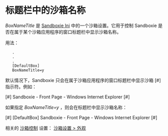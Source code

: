 # 标题栏中的沙箱名称

_BoxNameTitle_ 是 [Sandboxie Ini](SandboxieIni.md) 中的一个沙箱设置。它用于控制 Sandboxie 是否在属于某个沙箱应用程序的窗口标题栏中显示沙箱名称。

用法：

```
   .
   .
   .
   [DefaultBox]
   BoxNameTitle=y
```

默认情况下，Sandboxie 只会在属于沙箱应用程序的窗口标题栏中显示沙箱 [#] 指示符。例如：

[#] Sandboxie - Front Page - Windows Internet Explorer [#]

如果指定 _BoxNameTitle=y_ ，则会在标题栏中显示沙箱名称：

[#] [DefaultBox] Sandboxie - Front Page - Windows Internet Explorer [#]

相关的 [沙箱控制](SandboxieControl.md) 设置： [沙箱设置 > 外观](AppearanceSettings.md)
